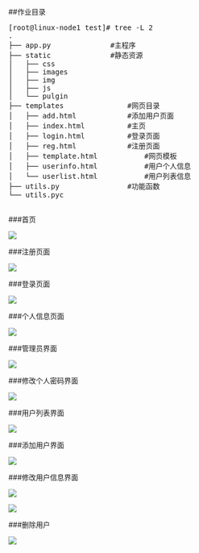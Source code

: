 ##作业目录

<pre>
[root@linux-node1 test]# tree -L 2
.
├── app.py				#主程序
├── static				#静态资源
│   ├── css
│   ├── images
│   ├── img
│   ├── js
│   └── pulgin
├── templates				#网页目录
│   ├── add.html			#添加用户页面
│   ├── index.html			#主页
│   ├── login.html			#登录页面
│   ├── reg.html			#注册页面
│   ├── template.html			#网页模板	
│   ├── userinfo.html			#用户个人信息
│   └── userlist.html			#用户列表信息
├── utils.py				#功能函数
└── utils.pyc

</pre>

###首页

![](https://github.com/51reboot/actual-15-homework/blob/master/eight/lixiao/images/index.png)


###注册页面

![](https://github.com/51reboot/actual-15-homework/blob/master/eight/lixiao/images/reg.png)


###登录页面

![](https://github.com/51reboot/actual-15-homework/blob/master/eight/lixiao/images/login.png)


###个人信息页面

![](https://github.com/51reboot/actual-15-homework/blob/master/eight/lixiao/images/info.png)


###管理员界面

![](https://github.com/51reboot/actual-15-homework/blob/master/eight/lixiao/images/admin.png)


###修改个人密码界面

![](https://github.com/51reboot/actual-15-homework/blob/master/eight/lixiao/images/update%20pwd.png)


###用户列表界面

![](https://github.com/51reboot/actual-15-homework/blob/master/eight/lixiao/images/list.png)


###添加用户界面

![](https://github.com/51reboot/actual-15-homework/blob/master/eight/lixiao/images/add.png)


###修改用户信息界面

![](https://github.com/51reboot/actual-15-homework/blob/master/eight/lixiao/images/updatelist.png)

![](https://github.com/51reboot/actual-15-homework/blob/master/eight/lixiao/images/show.png)


###删除用户

![](https://github.com/51reboot/actual-15-homework/blob/master/eight/lixiao/images/del.png)
